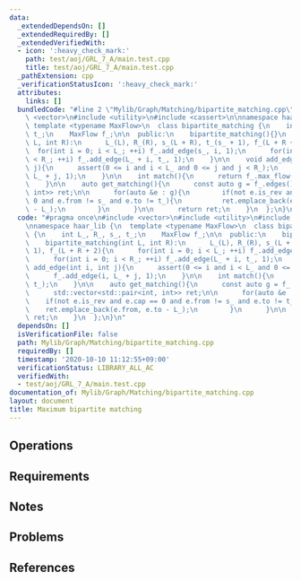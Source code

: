 ```yaml
---
data:
  _extendedDependsOn: []
  _extendedRequiredBy: []
  _extendedVerifiedWith:
  - icon: ':heavy_check_mark:'
    path: test/aoj/GRL_7_A/main.test.cpp
    title: test/aoj/GRL_7_A/main.test.cpp
  _pathExtension: cpp
  _verificationStatusIcon: ':heavy_check_mark:'
  attributes:
    links: []
  bundledCode: "#line 2 \"Mylib/Graph/Matching/bipartite_matching.cpp\"\n#include\
    \ <vector>\n#include <utility>\n#include <cassert>\n\nnamespace haar_lib {\n \
    \ template <typename MaxFlow>\n  class bipartite_matching {\n    int L_, R_, s_,\
    \ t_;\n    MaxFlow f_;\n\n  public:\n    bipartite_matching(){}\n    bipartite_matching(int\
    \ L, int R):\n      L_(L), R_(R), s_(L + R), t_(s_ + 1), f_(L + R + 2){\n    \
    \  for(int i = 0; i < L_; ++i) f_.add_edge(s_, i, 1);\n      for(int i = 0; i\
    \ < R_; ++i) f_.add_edge(L_ + i, t_, 1);\n    }\n\n    void add_edge(int i, int\
    \ j){\n      assert(0 <= i and i < L_ and 0 <= j and j < R_);\n      f_.add_edge(i,\
    \ L_ + j, 1);\n    }\n\n    int match(){\n      return f_.max_flow(s_, t_);\n\
    \    }\n\n    auto get_matching(){\n      const auto g = f_.edges();\n      std::vector<std::pair<int,\
    \ int>> ret;\n\n      for(auto &e : g){\n        if(not e.is_rev and e.cap ==\
    \ 0 and e.from != s_ and e.to != t_){\n          ret.emplace_back(e.from, e.to\
    \ - L_);\n        }\n      }\n\n      return ret;\n    }\n  };\n}\n"
  code: "#pragma once\n#include <vector>\n#include <utility>\n#include <cassert>\n\
    \nnamespace haar_lib {\n  template <typename MaxFlow>\n  class bipartite_matching\
    \ {\n    int L_, R_, s_, t_;\n    MaxFlow f_;\n\n  public:\n    bipartite_matching(){}\n\
    \    bipartite_matching(int L, int R):\n      L_(L), R_(R), s_(L + R), t_(s_ +\
    \ 1), f_(L + R + 2){\n      for(int i = 0; i < L_; ++i) f_.add_edge(s_, i, 1);\n\
    \      for(int i = 0; i < R_; ++i) f_.add_edge(L_ + i, t_, 1);\n    }\n\n    void\
    \ add_edge(int i, int j){\n      assert(0 <= i and i < L_ and 0 <= j and j < R_);\n\
    \      f_.add_edge(i, L_ + j, 1);\n    }\n\n    int match(){\n      return f_.max_flow(s_,\
    \ t_);\n    }\n\n    auto get_matching(){\n      const auto g = f_.edges();\n\
    \      std::vector<std::pair<int, int>> ret;\n\n      for(auto &e : g){\n    \
    \    if(not e.is_rev and e.cap == 0 and e.from != s_ and e.to != t_){\n      \
    \    ret.emplace_back(e.from, e.to - L_);\n        }\n      }\n\n      return\
    \ ret;\n    }\n  };\n}\n"
  dependsOn: []
  isVerificationFile: false
  path: Mylib/Graph/Matching/bipartite_matching.cpp
  requiredBy: []
  timestamp: '2020-10-10 11:12:55+09:00'
  verificationStatus: LIBRARY_ALL_AC
  verifiedWith:
  - test/aoj/GRL_7_A/main.test.cpp
documentation_of: Mylib/Graph/Matching/bipartite_matching.cpp
layout: document
title: Maximum bipartite matching
---
```


## Operations

## Requirements

## Notes

## Problems

## References
